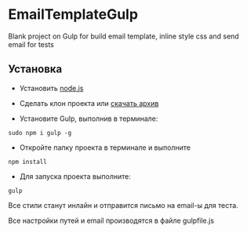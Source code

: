# EmailTemplateGulp
Blank project on Gulp for build email template, inline style css and send email for tests


Установка
-------

- Установить [node.js](https://nodejs.org/en/)

- Сделать клон проекта или [скачать архив](https://github.com/pelinoleg/GulpBlank/archive/master.zip)

- Установите Gulp, выполнив в терминале:
```
sudo npm i gulp -g
```
- Откройте папку проекта в терминале и выполните

```
npm install
```

- Для запуска проекта выполните:

```
gulp
```
Все стили станут инлайн и отправится письмо на email-ы для теста.

Все настройки путей и email производятся в файле gulpfile.js
